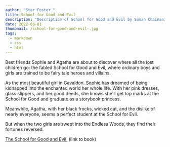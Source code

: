 ```yaml
---
author: "Star Foster "
title: School for Good and Evil
description: "Description of School for Good and Evil by Soman Chainani "
date: 2022-08-01
thumbnail: /school-for-good-and-evil-.jpg
tags:
  - markdown
  - css
  - html
---
```



Best friends Sophie and Agatha are about to discover where all the lost children go: the fabled School for Good and Evil, where ordinary boys and girls are trained to be fairy tale heroes and villains. 

As the most beautiful girl in Gavaldon. Sophie has dreamed of being kidnapped into the enchanted world her whole life. With her pink dresses, glass slippers, and her good deeds, she knows she'll get top marks at the School for Good and graduate as a storybook princess. 

Meanwhile, Agatha, with her black frocks, wicked cat, and the dislike of nearly everyone, seems a perfect student at the School for Evil. 

But when the two girls are swept into the Endless Woods, they find their fortunes reversed.

[The School for Good and Evil ](https://www.goodreads.com/book/show/42080479-the-school-for-good-and-evil?from_search=true&from_srp=true&qid=IjQFCU8imp&rank=1) (link to book)